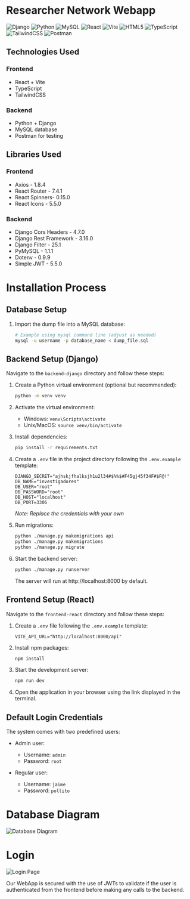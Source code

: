 # Researcher Network Webapp

![Django](https://img.shields.io/badge/Django-092E20?style=for-the-badge&logo=django&logoColor=white) ![Python](https://img.shields.io/badge/Python-3776AB?style=for-the-badge&logo=python&logoColor=white) ![MySQL](https://img.shields.io/badge/MySQL-4479A1?style=for-the-badge&logo=mysql&logoColor=white)
![React](https://img.shields.io/badge/React-20232A?style=for-the-badge&logo=react&logoColor=61DAFB) ![Vite](https://img.shields.io/badge/Vite-646CFF?style=for-the-badge&logo=vite&logoColor=white) ![HTML5](https://img.shields.io/badge/HTML5-E34F26?style=for-the-badge&logo=html5&logoColor=white) ![TypeScript](https://img.shields.io/badge/typescript-%23007ACC.svg?style=for-the-badge&logo=typescript&logoColor=white) ![TailwindCSS](https://img.shields.io/badge/tailwindcss-%2338B2AC.svg?style=for-the-badge&logo=tailwind-css&logoColor=white)
![Postman](https://img.shields.io/badge/Postman-FF6C37?style=for-the-badge&logo=postman&logoColor=white)

## Technologies Used

### Frontend

- React + Vite
- TypeScript
- TailwindCSS

### Backend

- Python + Django
- MySQL database
- Postman for testing

## Libraries Used

### Frontend

- Axios - 1.8.4
- React Router - 7.4.1
- React Spinners- 0.15.0
- React Icons - 5.5.0

### Backend

- Django Cors Headers - 4.7.0
- Django Rest Framework - 3.16.0
- Django Filter - 25.1
- PyMySQL - 1.1.1
- Dotenv - 0.9.9
- Simple JWT - 5.5.0

# Installation Process

## Database Setup

1. Import the dump file into a MySQL database:
   ```bash
   # Example using mysql command line (adjust as needed)
   mysql -u username -p database_name < dump_file.sql
   ```

## Backend Setup (Django)

Navigate to the `backend-django` directory and follow these steps:

1. Create a Python virtual environment (optional but recommended):

   ```bash
   python -m venv venv
   ```

2. Activate the virtual environment:

   - Windows: `venv\Scripts\activate`
   - Unix/MacOS: `source venv/bin/activate`

3. Install dependencies:

   ```bash
   pip install -r requirements.txt
   ```

4. Create a `.env` file in the project directory following the `.env.example` template:

   ```
   DJANGO_SECRET="ajhskjfhalksjh1u2l34#$%%$#F45gj45f34F#$F@!"
   DB_NAME="investigadores"
   DB_USER="root"
   DB_PASSWORD="root"
   DB_HOST="localhost"
   DB_PORT=3306
   ```

   _Note: Replace the credentials with your own_

5. Run migrations:

   ```bash
   python ./manage.py makemigrations api
   python ./manage.py makemigrations
   python ./manage.py migrate
   ```

6. Start the backend server:
   ```bash
   python ./manage.py runserver
   ```
   The server will run at http://localhost:8000 by default.

## Frontend Setup (React)

Navigate to the `frontend-react` directory and follow these steps:

1. Create a `.env` file following the `.env.example` template:

   ```
   VITE_API_URL="http://localhost:8000/api"
   ```

2. Install npm packages:

   ```bash
   npm install
   ```

3. Start the development server:

   ```bash
   npm run dev
   ```

4. Open the application in your browser using the link displayed in the terminal.

## Default Login Credentials

The system comes with two predefined users:

- Admin user:

  - Username: `admin`
  - Password: `root`

- Regular user:
  - Username: `jaime`
  - Password: `pollito`

# Database Diagram

![Database Diagram](https://github.com/user-attachments/assets/9a429603-e376-408e-8590-fed95bdb715e)

# Login

![Login Page](https://github.com/user-attachments/assets/7ed0bf3c-c469-4226-86f7-b6807a1a8590)

Our WebApp is secured with the use of JWTs to validate if the user is authenticated from the frontend before making any calls to the backend.
